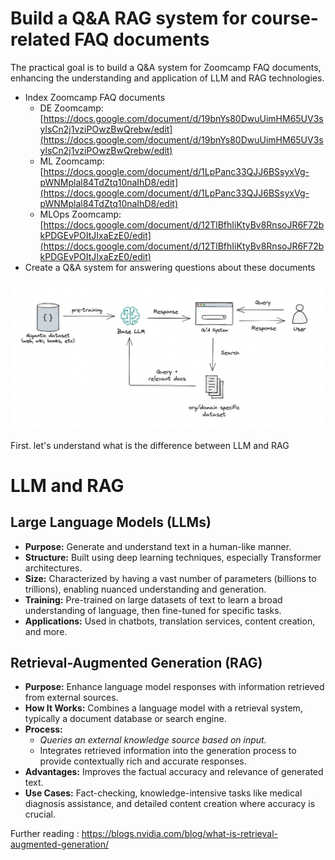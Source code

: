 # Build a Q&A RAG system for course-related FAQ documents

The practical goal is to build a Q&A system for Zoomcamp FAQ documents, enhancing the understanding and application of LLM and RAG technologies.

* Index Zoomcamp FAQ documents
  * DE Zoomcamp: [https://docs.google.com/document/d/19bnYs80DwuUimHM65UV3sylsCn2j1vziPOwzBwQrebw/edit](https://docs.google.com/document/d/19bnYs80DwuUimHM65UV3sylsCn2j1vziPOwzBwQrebw/edit)
  * ML Zoomcamp: [https://docs.google.com/document/d/1LpPanc33QJJ6BSsyxVg-pWNMplal84TdZtq10naIhD8/edit](https://docs.google.com/document/d/1LpPanc33QJJ6BSsyxVg-pWNMplal84TdZtq10naIhD8/edit)
  * MLOps Zoomcamp: [https://docs.google.com/document/d/12TlBfhIiKtyBv8RnsoJR6F72bkPDGEvPOItJIxaEzE0/edit](https://docs.google.com/document/d/12TlBfhIiKtyBv8RnsoJR6F72bkPDGEvPOItJIxaEzE0/edit)
* Create a Q&A system for answering questions about these documents

![1718838271239](image/README/1718838271239.png)

First. let's understand what is the difference between LLM and RAG

# LLM and RAG

## Large Language Models (LLMs)

* **Purpose:** Generate and understand text in a human-like manner.
* **Structure:** Built using deep learning techniques, especially Transformer architectures.
* **Size:** Characterized by having a vast number of parameters (billions to trillions), enabling nuanced understanding and generation.
* **Training:** Pre-trained on large datasets of text to learn a broad understanding of language, then fine-tuned for specific tasks.
* **Applications:** Used in chatbots, translation services, content creation, and more.

## Retrieval-Augmented Generation (RAG)

* **Purpose:** Enhance language model responses with information retrieved from external sources.
* **How It Works:** Combines a language model with a retrieval system, typically a document database or search engine.
* **Process:**
  * *Queries an external knowledge source based on input.*
  * Integrates retrieved information into the generation process to provide contextually rich and accurate responses.
* **Advantages:** Improves the factual accuracy and relevance of generated text.
* **Use Cases:** Fact-checking, knowledge-intensive tasks like medical diagnosis assistance, and detailed content creation where accuracy is crucial.

Further reading : https://blogs.nvidia.com/blog/what-is-retrieval-augmented-generation/
